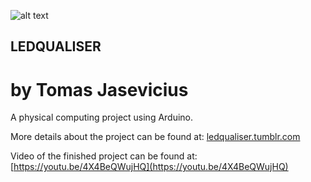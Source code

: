 ![alt text](http://68.media.tumblr.com/avatar_02dda7103431_128.png "ledqualiser")
## LEDQUALISER 
# by Tomas Jasevicius

A physical computing project using Arduino.

More details about the project can be found at:
[ledqualiser.tumblr.com](https://www.ledqualiser.tumblr.com)

Video of the finished project can be found at:
[https://youtu.be/4X4BeQWujHQ](https://youtu.be/4X4BeQWujHQ)
